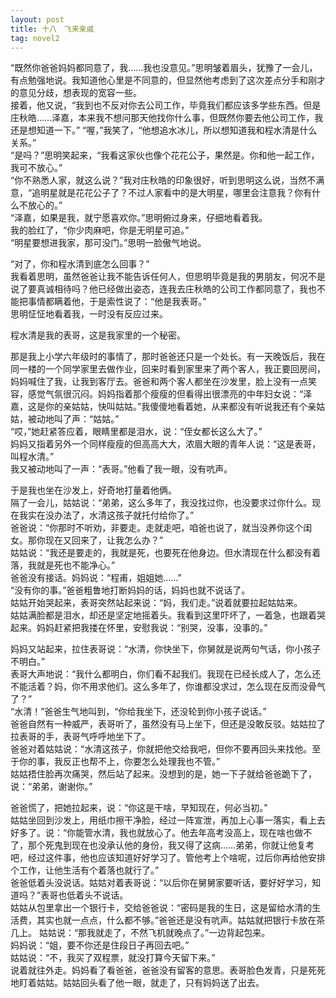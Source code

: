 ```yaml
---
layout: post
title: 十八　飞来亲戚
tag: novel2
---
```


“既然你爸爸妈妈都同意了，我……我也没意见。”思明皱着眉头，犹豫了一会儿，有点勉强地说。我知道他心里是不同意的，但显然他考虑到了这次差点分手和刚才的意见分歧，想表现的宽容一些。<br />
接着，他又说，“我到也不反对你去公司工作，毕竟我们都应该多学些东西。但是庄秋皓……泽嘉，本来我不想问那天他找你什么事，但既然你要去他公司工作，我还是想知道一下。”
“喔，”我笑了，“他想追水冰儿，所以想知道我和程水清是什么关系。”<br />
“是吗？”思明笑起来，“我看这家伙也像个花花公子，果然是。你和他一起工作，我可不放心。”<br />
“你不熟悉人家，就这么说？”我对庄秋皓的印象很好，听到思明这么说，当然不满意，“追明星就是花花公子了？不过人家看中的是大明星，哪里会注意我？你有什么不放心的。”<br />
“泽嘉，如果是我，就宁愿喜欢你。”思明俯过身来，仔细地看着我。<br />
我的脸红了，“你少肉麻吧，你是无明星可追。”<br />
“明星要想进我家，那可没门。”思明一脸傲气地说。

“对了，你和程水清到底怎么回事？”<br />
我看着思明，虽然爸爸让我不能告诉任何人，但思明毕竟是我的男朋友，何况不是说了要真诚相待吗？他已经做出姿态，连我去庄秋皓的公司工作都同意了，我也不能把事情都瞒着他，于是索性说了：“他是我表哥。”<br />
思明怔怔地看着我，一时没有反应过来。

程水清是我的表哥，这是我家里的一个秘密。

那是我上小学六年级时的事情了，那时爸爸还只是一个处长。有一天晚饭后，我在同一楼的一个同学家里去做作业，回来时看到家里来了两个客人，我正要回房间，妈妈喊住了我，让我到客厅去。爸爸和两个客人都坐在沙发里，脸上没有一点笑容，感觉气氛很沉闷。妈妈指着那个瘦瘦的但看得出很漂亮的中年妇女说：“泽嘉，这是你的亲姑姑，快叫姑姑。”我傻傻地看着她，从来都没有听说我还有个亲姑姑，被动地叫了声：“姑姑。”<br />
“哎，”她赶紧答应着，眼睛里都是泪水，说：“侄女都长这么大了。”<br />
妈妈又指着另外一个同样瘦瘦的但高高大大，浓眉大眼的青年人说：“这是表哥，叫程水清。”<br />
我又被动地叫了一声：“表哥。”他看了我一眼，没有吭声。

于是我也坐在沙发上，好奇地打量着他俩。<br />
隔了一会儿，姑姑说：“弟弟，这么多年了，我没找过你，也没要求过你什么。现在我实在没办法了，水清这孩子就托付给你了。”<br />
爸爸说：“你那时不听劝，非要走。走就走吧，咱爸也说了，就当没养你这个闺女。那你现在又回来了，让我怎么办？”<br />
姑姑说：“我还是要走的，我就是死，也要死在他身边。但水清现在什么都没有着落，我就是死也不能净心。”<br />
爸爸没有接话。妈妈说：“程甫，姐姐她……”<br />
“没有你的事。”爸爸粗鲁地打断妈妈的话，妈妈也就不说话了。<br />
姑姑开始哭起来，表哥突然站起来说：“妈，我们走。”说着就要拉起姑姑来。<br />
姑姑满脸都是泪水，却还是坚定地摇着头。我看到这里吓坏了，一着急，也跟着哭起来。妈妈赶紧把我搂在怀里，安慰我说：“别哭，没事，没事的。”

妈妈又站起来，拉住表哥说：“水清，你快坐下，你舅就是说两句气话，你小孩子不明白。”<br />
表哥大声地说：“我什么都明白，你们看不起我们。我现在已经长成人了，怎么还不能活着？妈，你不用求他们。这么多年了，你谁都没求过，怎么现在反而没骨气了？”<br />
“水清！”爸爸生气地叫到，“你给我坐下，还没轮到你小孩子说话。”<br />
爸爸自然有一种威严，表哥听了，虽然没有马上坐下，但还是没敢反驳。姑姑拉了拉表哥的手，表哥气呼呼地坐下了。<br />
爸爸对着姑姑说：“水清这孩子，你就把他交给我吧，但你不要再回头来找他。至于你的事，我反正也帮不上，你要怎么处理我也不管。”<br />
姑姑捂住脸再次痛哭，然后站了起来。没想到的是，她一下子就给爸爸跪下了，说：“弟弟，谢谢你。”

爸爸慌了，把她拉起来，说：“你这是干啥，早知现在，何必当初。”<br />
姑姑坐回到沙发上，用纸巾擦干净脸，经过一阵宣泄，再加上心事一落实，看上去好多了。说：“你能管水清，我也就放心了。他去年高考没高上，现在啥也做不了，那个死鬼到现在也没承认他的身份，我又得了这病……弟弟，你就让他复考吧，经过这件事，他也应该知道好好学习了。管他考上个啥呢，过后你再给他安排个工作，让他生活有个着落也就行了。”<br />
爸爸低着头没说话。姑姑对着表哥说：“以后你在舅舅家要听话，要好好学习，知道吗？”表哥也低着头不说话。<br />
姑姑从包里拿出一个银行卡，交给爸爸说：“密码是我的生日，这是留给水清的生活费，其实也就一点点，什么都不够。”爸爸还是没有吭声。姑姑就把银行卡放在茶几上。
姑姑说：“那我就走了，不然飞机就晚点了。”一边背起包来。<br />
妈妈说：“姐，要不你还是住段日子再回去吧。”<br />
姑姑说：“不，我买了双程票，就没打算今天留下来。”<br />
说着就往外走。妈妈看了看爸爸，爸爸没有留客的意思。表哥脸色发青，只是死死地盯着姑姑。姑姑回头看了他一眼，就走了，只有妈妈送了出去。